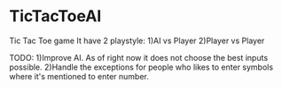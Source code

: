 # TicTacToeAI
Tic Tac Toe game 
It have 2 playstyle:
1)AI vs Player
2)Player vs Player

TODO:
1)Improve AI. As of right now it does not choose the best inputs possible.
2)Handle the exceptions for people who likes to enter symbols where it's mentioned to enter number.

